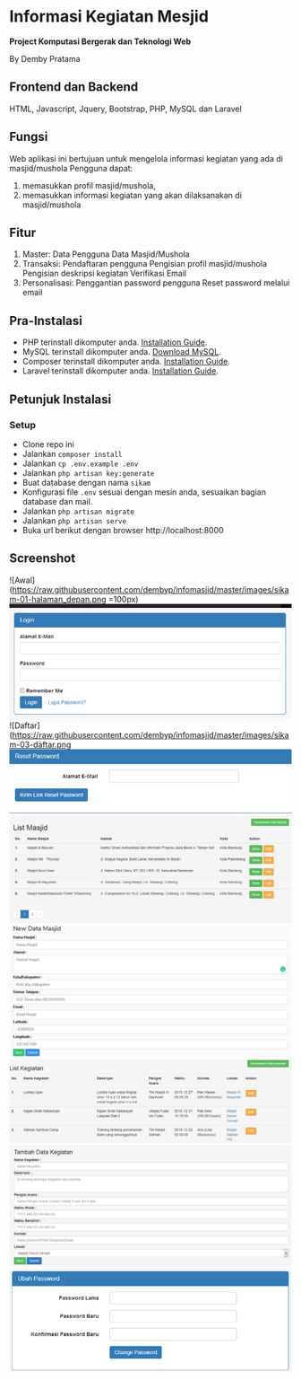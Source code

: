 # Informasi Kegiatan Mesjid
**Project Komputasi Bergerak dan Teknologi Web**

By Demby Pratama

## Frontend dan Backend
HTML, Javascript, Jquery, Bootstrap, PHP, MySQL dan Laravel


## Fungsi
Web aplikasi ini bertujuan untuk mengelola informasi kegiatan yang ada di masjid/mushola
Pengguna dapat:
1. memasukkan profil masjid/mushola, 
2. memasukkan informasi kegiatan yang akan dilaksanakan di masjid/mushola

## Fitur
1. Master:
   Data Pengguna
   Data Masjid/Mushola
2. Transaksi:
   Pendaftaran pengguna
   Pengisian profil masjid/mushola
   Pengisian deskripsi kegiatan
   Verifikasi Email
3. Personalisasi:
   Penggantian password pengguna
   Reset password melalui email
   
## Pra-Instalasi
* PHP terinstall dikomputer anda. [Installation Guide](http://php.net/manual/en/install.php).
* MySQL terinstall dikomputer anda. [Download MySQL](https://www.mysql.com/downloads/).
* Composer terinstall dikomputer anda. [Installation Guide](https://getcomposer.org/download/).
* Laravel terinstall dikomputer anda. [Installation Guide](https://laravel.com/docs/5.7/).

## Petunjuk Instalasi
### Setup
* Clone repo ini
* Jalankan `composer install`
* Jalankan `cp .env.example .env`
* Jalankan `php artisan key:generate`
* Buat database dengan nama `sikam`
* Konfigurasi file `.env` sesuai dengan mesin anda, sesuaikan bagian database dan mail.
* Jalankan `php artisan migrate`
* Jalankan `php artisan serve`
* Buka url berikut dengan browser http://localhost:8000

## Screenshot
![Awal](https://raw.githubusercontent.com/dembyp/infomasjid/master/images/sikam-01-halaman_depan.png =100px)
![Login](https://raw.githubusercontent.com/dembyp/infomasjid/master/images/sikam-02-login.png)
![Daftar](https://raw.githubusercontent.com/dembyp/infomasjid/master/images/sikam-03-daftar.png
![Reset Password](https://raw.githubusercontent.com/dembyp/infomasjid/master/images/sikam-04-resetpassword.png)
![List Masjid](https://raw.githubusercontent.com/dembyp/infomasjid/master/images/sikam-05-list-masjid.png)
![Tambah Masjid](https://raw.githubusercontent.com/dembyp/infomasjid/master/images/sikam-06-tambahmasjid.png)
![List Kegiatan](https://raw.githubusercontent.com/dembyp/infomasjid/master/images/sikam-07-list-kegiatan.png)
![Tambah Kegiatan](https://raw.githubusercontent.com/dembyp/infomasjid/master/images/sikam-08-tambahkegiatan.png)
![Ubah Password](https://raw.githubusercontent.com/dembyp/infomasjid/master/images/sikam-09-ubahpassword.png)
